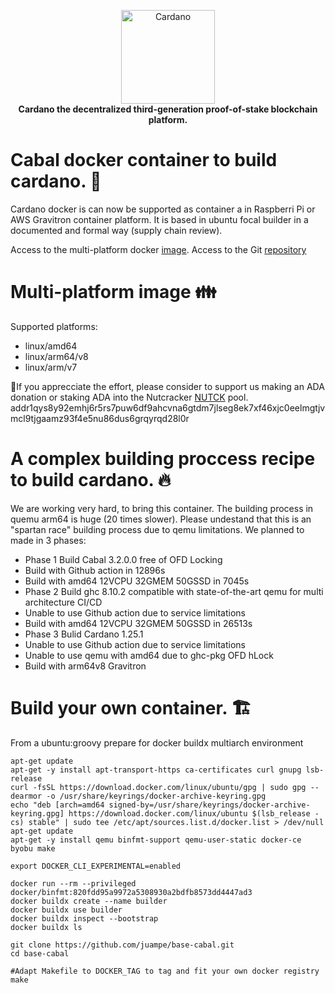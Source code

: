 <!-- markdownlint-configure-file { "MD004": { "style": "consistent" } } -->
<!-- markdownlint-disable MD013 -->
<!-- markdownlint-disable MD033 -->
<p align="center">
    <a href="https://docs.cardano.org/en/latest/">
        <img src="https://docs.cardano.org/en/latest/_static/cardano-logo.png" width="150" alt="Cardano">
    </a>
    <br>
    <strong>Cardano the decentralized third-generation proof-of-stake blockchain platform.</strong>
</p>
<!-- markdownlint-enable MD033 -->

# Cabal docker container to build cardano. 🐳
Cardano docker is can now be supported as container a in Raspberri Pi or AWS Gravitron container platform.
It is based in ubuntu focal builder in a documented and formal way (supply chain review).

Access to the multi-platform docker [image](https://hub.docker.com/r/juampe/base-cabal).
Access to the Git [repository](https://github.com/juampe/base-cabal)

# Multi-platform image 👪
Supported platforms:

* linux/amd64
* linux/arm64/v8
* linux/arm/v7

🙏If you apprecciate the effort, please consider to support us making an ADA donation or staking ADA into the Nutcracker [NUTCK](https://nutcracker.work/) pool. 
addr1qys8y92emhj6r5rs7puw6df9ahcvna6gtdm7jlseg8ek7xf46xjc0eelmgtjvmcl9tjgaamz93f4e5nu86dus6grqyrqd28l0r

# A complex building proccess recipe to build cardano. 🔥
We are working very hard, to bring this container. The building process in quemu arm64 is huge (20 times slower).
Please undestand that this is an "spartan race" building process due to qemu limitations.
We planned to made in 3 phases:
* Phase 1 Build Cabal 3.2.0.0 free of OFD Locking
 * Build with Github action in 12896s
 * Build with amd64 12VCPU 32GMEM 50GSSD in 7045s
* Phase 2 Build ghc 8.10.2 compatible with state-of-the-art qemu for multi architecture CI/CD
 * Unable to use Github action due to service limitations
 * Build with amd64 12VCPU 32GMEM 50GSSD in 26513s
* Phase 3 Bulid Cardano 1.25.1
 * Unable to use Github action due to service limitations
 * Unable to use qemu with amd64 due to ghc-pkg OFD hLock 
 * Build with arm64v8 Gravitron
# Build your own container. 🏗️
From a ubuntu:groovy prepare for docker buildx multiarch environment
```
apt-get update
apt-get -y install apt-transport-https ca-certificates curl gnupg lsb-release
curl -fsSL https://download.docker.com/linux/ubuntu/gpg | sudo gpg --dearmor -o /usr/share/keyrings/docker-archive-keyring.gpg
echo "deb [arch=amd64 signed-by=/usr/share/keyrings/docker-archive-keyring.gpg] https://download.docker.com/linux/ubuntu $(lsb_release -cs) stable" | sudo tee /etc/apt/sources.list.d/docker.list > /dev/null
apt-get update
apt-get -y install qemu binfmt-support qemu-user-static docker-ce byobu make

export DOCKER_CLI_EXPERIMENTAL=enabled

docker run --rm --privileged docker/binfmt:820fdd95a9972a5308930a2bdfb8573dd4447ad3
docker buildx create --name builder
docker buildx use builder
docker buildx inspect --bootstrap
docker buildx ls

git clone https://github.com/juampe/base-cabal.git
cd base-cabal

#Adapt Makefile to DOCKER_TAG to tag and fit your own docker registry
make
```
